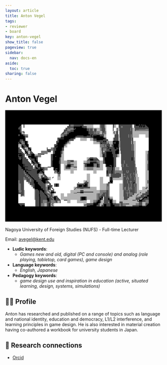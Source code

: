 ```yaml
---
layout: article
title: Anton Vegel
tags:
- reviewer
- board
key: anton-vegel
show_title: false
pageview: true
sidebar:
  nav: docs-en
aside:
  toc: true
sharing: false
---
```


# Anton Vegel

<div class="card">
  <div class="card__image">
    <img class="image" src="/assets/images/llp-anton.png"/>
  </div>
</div>

Nagoya University of Foreign Studies (NUFS) - Full-time Lecturer

Email: [avegel@kent.edu](mailto:avegel@kent.edu)

- **Ludic keywords**: 
  - *Games new and old, digital (PC and console) and analog (role playing, tabletop, card games), game design*
- **Language keywords**: 
  - *English, Japanese*
- **Pedagogy keywords**: 
  - *game design use and inspiration in education (active, situated learning, design, systems, simulations)*
<!--more-->

## 👨‍🏫 Profile

Anton has researched and published on a range of topics such as language and national identity, education and democracy, L1/L2 interference, and learning principles in game design. He is also interested in material creation having co-authored a workbook for university students in Japan.

## 🧪 Research connections

- [Orcid](https://orcid.org/0000-0002-2633-0169)
